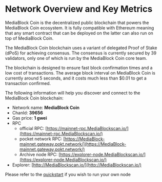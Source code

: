 # Network Overview and Key Metrics

MediaBlock Coin is the decentralized public blockchain that powers the MediaBlock Coin ecosystem. It is fully compatible with Ethereum meaning that any smart contract that can be deployed on the latter can also run on top of MediaBlock Coin.

The MediaBlock Coin blockchain uses a variant of delegated Proof of Stake \(dPoS\) for achieving consensus. The consensus is currently secured by 39 validators, only one of which is run by the MediaBlock Coin core team.

The blockchain is designed to ensure fast block confirmation times and a low cost of transactions. The average block interval on MediaBlock Coin is currently around 5 seconds, and it costs much less than $0.01 to get a transaction confirmed.

The following information will help you discover and connect to the MediaBlock Coin blockchain:   

* Network name: **MediaBlock Coin**
* ChanId: **39656**
* Gas price: **1 gwei**
* RPC
  * official RPC: [https://mainnet-rpc.MediaBlockscan.io/](https://mainnet-rpc.MediaBlockscan.io/)
  * pocket network RPC: [https://MediaBlock-mainnet.gateway.pokt.network/](https://MediaBlock-mainnet.gateway.pokt.network/)
  * Archive node RPC:  [https://explorer-node.MediaBlockscan.io/](https://explorer-node.MediaBlockscan.io/)
* Explorer: [http://MediaBlockscan.io/](http://MediaBlockscan.io/)

Please refer to the [quickstart](https://github.com/fkt20/FAKTNetwork/#using-quickstart) if you wish to run your own node

